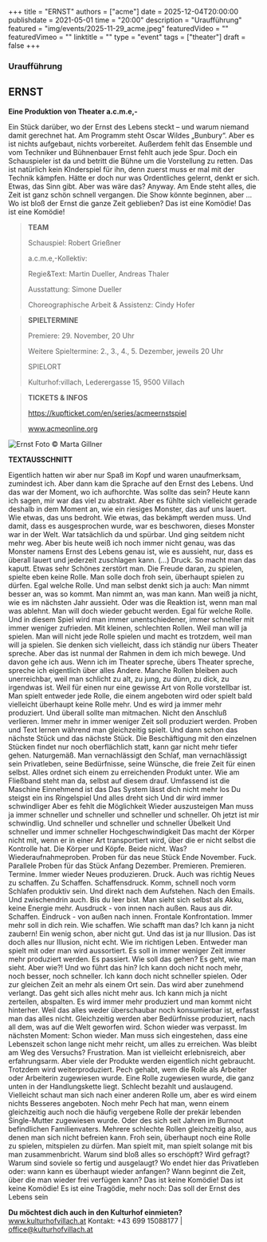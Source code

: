 +++
title = "ERNST"
authors = ["acme"]
date = 2025-12-04T20:00:00
publishdate = 2021-05-01
time = "20:00"
description = "Uraufführung"
featured = "img/events/2025-11-29_acme.jpeg"
featuredVideo = ""
featuredVimeo = ""
linktitle = ""
type = "event"
tags = ["theater"]
draft = false
+++

### Uraufführung

## ERNST

**Eine Produktion von Theater a.c.m.e,-**

Ein Stück darüber, wo der Ernst des Lebens steckt – und warum niemand damit gerechnet hat.
Am Programm steht Oscar Wildes „Bunbury“. Aber es ist nichts aufgebaut, nichts vorbereitet. Außerdem fehlt das Ensemble und vom Techniker und Bühnenbauer Ernst fehlt auch jede Spur. Doch ein Schauspieler ist da und betritt die Bühne um die Vorstellung zu retten. Das ist natürlich kein KInderspiel für ihn, denn zuerst muss er mal mit der Technik kämpfen. Hätte er doch nur was Ordentliches gelernt, denkt er sich. Etwas, das Sinn gibt.
Aber was wäre das? Anyway. Am Ende steht alles, die Zeit ist ganz schön schnell vergangen. Die Show könnte beginnen, aber …
Wo ist bloß der Ernst die ganze Zeit geblieben?
Das ist eine Komödie! Das ist eine Komödie!


> **TEAM**
> 
> Schauspiel: Robert Grießner
> 
> a.c.m.e,-Kollektiv:
> 
> Regie&Text: Martin Dueller, Andreas Thaler
> 
> Ausstattung: Simone Dueller
>
> Choreographische Arbeit & Assistenz: Cindy Hofer

> **SPIELTERMINE**
>
> Premiere: 29. November, 20 Uhr
>
> Weitere Spieltermine: 2., 3., 4., 5. Dezember, jeweils 20 Uhr
>
> SPIELORT
>
> Kulturhof:villach, Lederergasse 15, 9500 Villach

> **TICKETS & INFOS**
> 
> https://kupfticket.com/en/series/acmeernstspiel
>
> www.acmeonline.org

![Ernst](/img/events/2025-12-2_acme.png)
Foto © Marta Gillner

**TEXTAUSSCHNITT**

Eigentlich hatten wir aber nur Spaß im Kopf und waren unaufmerksam, zumindest ich. Aber dann kam die Sprache auf den Ernst
des Lebens. Und das war der Moment, wo ich aufhorchte. Was sollte das sein? Heute kann ich sagen, mir war das viel zu
abstrakt. Aber es fühlte sich vielleicht gerade deshalb in dem Moment an, wie ein riesiges Monster, das auf uns lauert. Wie etwas,
das uns bedroht. Wie etwas, das bekämpft werden muss.
Und damit, dass es ausgesprochen wurde, war es beschworen, dieses Monster war in der Welt. War tatsächlich da und spürbar.
Und ging seitdem nicht mehr weg. Aber bis heute weiß ich noch immer nicht genau, was das Monster namens Ernst des Lebens
genau ist, wie es aussieht, nur, dass es überall lauert und jederzeit zuschlagen kann.
(…)
Druck. So macht man das kaputt. Etwas sehr Schönes zerstört man.
Die Freude daran, zu spielen, spielte eben keine Rolle.
Man solle doch froh sein, überhaupt spielen zu dürfen. Egal welche Rolle.
Und man selbst denkt sich ja auch: Man nimmt besser an, was so kommt. Man nimmt an, was man kann.
Man weiß ja nicht, wie es im nächsten Jahr aussieht.
Oder was die Reaktion ist, wenn man mal was ablehnt.
Man will doch wieder gebucht werden.
Egal für welche Rolle.
Und in diesem Spiel wird man immer unentschiedener, immer schneller mit immer weniger zufrieden. Mit kleinen, schlechten
Rollen. Weil man will ja spielen. Man will nicht jede Rolle spielen und macht es trotzdem, weil man will ja spielen.
Sie denken sich vielleicht, dass ich ständig nur übers Theater spreche. Aber das ist nunmal der Rahmen in dem ich mich bewege.
Und davon gehe ich aus. Wenn ich im Theater spreche, übers Theater spreche, spreche ich eigentlich über alles Andere.
Manche Rollen bleiben auch unerreichbar, weil man schlicht zu alt, zu jung, zu dünn, zu dick, zu irgendwas ist. Weil für einen nur
eine gewisse Art von Rolle vorstellbar ist.
Man spielt entweder jede Rolle, die einem angeboten wird oder spielt bald vielleicht überhaupt keine Rolle mehr.
Und es wird ja immer mehr produziert. Und überall sollte man mitmachen. Nicht den Anschluß verlieren. Immer mehr in immer
weniger Zeit soll produziert werden. Proben und Text lernen während man gleichzeitig spielt. Und dann schon das nächste Stück
und das nächste Stück. Die Beschäftigung mit den einzelnen Stücken findet nur noch oberflächlich statt, kann gar nicht mehr
tiefer gehen. Naturgemäß. Man vernachlässigt den Schlaf, man vernachlässigt sein Privatleben, seine Bedürfnisse, seine
Wünsche, die freie Zeit für einen selbst. Alles ordnet sich einem zu erreichenden Produkt unter. Wie am Fließband steht man da,
selbst auf diesem drauf.
Umfassend ist die Maschine
Einnehmend ist das
Das System lässt dich nicht mehr los
Du steigst ein ins Ringelspiel
Und alles dreht sich
Und dir wird immer schwindliger
Aber es fehlt die Möglichkeit
Wieder auszusteigen
Man muss ja immer schneller und schneller und schneller und schneller.
Oh jetzt ist mir schwindlig.
Und schneller und schneller und schneller
Übelkeit
Und schneller und immer schneller
Hochgeschwindigkeit
Das macht der Körper nicht mit, wenn er in einer Art transportiert wird, über die er nicht selbst die Kontrolle hat. Die Körper und
Köpfe. Beide nicht.
Was? Wiederaufnahmeproben. Proben für das neue Stück Ende November. Fuck. Parallele Proben für das Stück Anfang
Dezember. Premieren. Premieren. Termine.
Immer wieder Neues produzieren. Druck. Auch was richtig Neues zu schaffen. Zu Schaffen. Schaffensdruck.
Komm, schnell noch vorm Schlafen produktiv sein. Und direkt nach dem Aufstehen. Nach den Emails. Und zwischendrin auch.
Bis du leer bist. Man sieht sich selbst als Akku, keine Energie mehr.
Ausdruck - von innen nach außen. Raus aus dir. Schaffen.
Eindruck - von außen nach innen. Frontale Konfrontation. Immer mehr soll in dich rein.
Wie schaffen. Wie schafft man das?
Ich kann ja nicht zaubern!
Ein wenig schon, aber nicht gut. Und das ist ja nur Illusion. Das ist doch alles nur Illusion, nicht echt.
Wie im richtigen Leben. Entweder man spielt mit oder man wird aussortiert.
Es soll in immer weniger Zeit immer mehr produziert werden. Es passiert. Wie soll das gehen? Es geht, wie man sieht. Aber wie?!
Und wo führt das hin?
Ich kann doch nicht noch mehr, noch besser, noch schneller. Ich kann doch nicht schneller spielen. Oder zur gleichen Zeit an
mehr als einem Ort sein.
Das wird aber zunehmend verlangt. Das geht sich alles nicht mehr aus. Ich kann mich ja nicht zerteilen, abspalten.
Es wird immer mehr produziert und man kommt nicht hinterher. Weil das alles weder überschaubar noch konsumierbar ist,
erfasst man das alles nicht. Gleichzeitig werden aber Bedürfnisse produziert, nach all dem, was auf die Welt geworfen wird.
Schon wieder was verpasst. Im nächsten Moment: Schon wieder.
Man muss sich eingestehen, dass eine Lebenszeit schon lange nicht mehr reicht, um alles zu erreichen. Was bleibt am Weg des
Versuchs? Frustration.
Man ist vielleicht erlebnisreich, aber erfahrungsarm.
Aber viele der Produkte werden eigentlich nicht gebraucht. Trotzdem wird weiterproduziert. Pech gehabt, wem die Rolle als
Arbeiter oder Arbeiterin zugewiesen wurde. Eine Rolle zugewiesen wurde, die ganz unten in der Handlungskette liegt. Schlecht
bezahlt und auslaugend. Vielleicht schaut man sich nach einer anderen Rolle um, aber es wird einem nichts Besseres angeboten.
Noch mehr Pech hat man, wenn einem gleichzeitig auch noch die häufig vergebene Rolle der prekär lebenden Single-Mutter
zugewiesen wurde. Oder des sich seit Jahren im Burnout befindlichen Familienvaters. Mehrere schlechte Rollen gleichzeitig also,
aus denen man sich nicht befreien kann.
Froh sein, überhaupt noch eine Rolle zu spielen, mitspielen zu dürfen.
Man spielt mit, man spielt solange mit bis man zusammenbricht.
Warum sind bloß alles so erschöpft? Wird gefragt? Warum sind soviele so fertig und ausgelaugt? Wo endet hier das Privatleben
oder: wann kann es überhaupt wieder anfangen?
Wann beginnt die Zeit, über die man wieder frei verfügen kann?
Das ist keine Komödie!
Das ist keine Komödie!
Es ist eine Tragödie, mehr noch: Das soll der Ernst des Lebens sein


**Du möchtest dich auch in den Kulturhof einmieten?**
www.kulturhofvillach.at
Kontakt: +43 699 15088177 | office@kulturhofvillach.at
